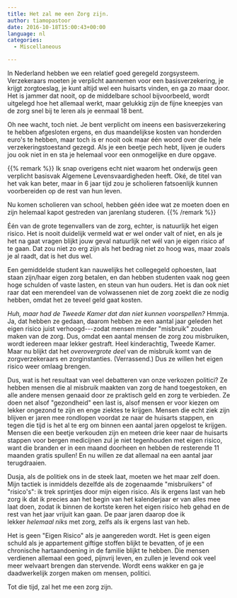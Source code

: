 ```yaml
---
title: Het zal me een Zorg zijn.
author: tiamopastoor
date: 2016-10-18T15:00:43+00:00
language: nl
categories:
  - Miscellaneous

---
```

In Nederland hebben we een relatief goed geregeld zorgsysteem. Verzekeraars moeten je verplicht aannemen voor een basisverzekering, je krijgt zorgtoeslag, je kunt altijd wel een huisarts vinden, en ga zo maar door. Het is jammer dat nooit, op de middelbare school bijvoorbeeld, wordt uitgelegd hoe het allemaal werkt, maar gelukkig zijn de fijne kneepjes van de zorg snel bij te leren als je eenmaal 18 bent.

Oh nee wacht, toch niet. Je bent verplicht om ineens een basisverzekering te hebben afgesloten ergens, en dus maandelijkse kosten van honderden euro's te hebben, maar toch is er nooit ook maar één woord over die hele verzekeringstoestand gezegd. Als je een beetje pech hebt, lijven je ouders jou ook niet in en sta je helemaal voor een onmogelijke en dure opgave.

{{% remark %}}
Ik snap overigens echt niet waarom het onderwijs geen verplicht basisvak Algemene Levensvaardigheden heeft. Oké, de titel van het vak kan beter, maar in 6 jaar tijd zou je scholieren fatsoenlijk kunnen voorbereiden op de rest van hun leven. 

Nu komen scholieren van school, hebben géén idee wat ze moeten doen en zijn helemaal kapot gestreden van jarenlang studeren.
{{% /remark %}}

Één van de grote tegenvallers van de zorg, echter, is natuurlijk het eigen risico. Het is nooit duidelijk vermeld wat er wel onder valt of niet, en als je het na gaat vragen blijkt jouw geval natuurlijk net wél van je eigen risico af te gaan. Dat zou niet zo erg zijn als het bedrag niet zo hoog was, maar zoals je al raadt, dat is het dus wel.

Een gemiddelde student kan nauwelijks het collegegeld ophoesten, laat staan zijn/haar eigen zorg betalen, en dan hebben studenten vaak nog geen hoge schulden of vaste lasten, en steun van hun ouders. Het is dan ook niet raar dat een merendeel van de volwassenen niet de zorg zoekt die ze nodig hebben, omdat het ze teveel geld gaat kosten.

_Huh, maar had de Tweede Kamer dat dan niet kunnen voorspellen?_ Hmmja. Ja, dat hebben ze gedaan, daarom hebben ze een aantal jaar geleden het eigen risico juist verhoogd---zodat mensen minder "misbruik" zouden maken van de zorg. Dus, omdat een aantal mensen de zorg zou misbruiken, wordt iedereen maar lekker gestraft. Heel kinderachtig, Tweede Kamer. Maar nu blijkt dat het _overovergrote deel_ van de misbruik komt van de zorgverzekeraars en zorginstanties. (Verrassend.) Dus ze willen het eigen risico weer omlaag brengen.

Dus, wat is het resultaat van veel debatteren van onze verkozen politici? Ze hebben mensen die al misbruik maakten van zorg de hand toegestoken, en alle andere mensen genaaid door ze praktisch geld en zorg te verbieden. Ze doen net alsof "gezondheid" een last is, alsof mensen er voor kiezen om lekker ongezond te zijn en enge ziektes te krijgen. Mensen die echt ziek zijn blijven er jaren mee rondlopen voordat ze naar de huisarts stappen, en tegen die tijd is het al te erg om binnen een aantal jaren opgelost te krijgen. Mensen die een beetje verkouden zijn en meteen drie keer naar de huisarts stappen voor bergen medicijnen zul je niet tegenhouden met eigen risico, want die branden er in een maand doorheen en hebben de resterende 11 maanden gratis spullen! En nu willen ze dat allemaal na een aantal jaar terugdraaien.

Dusja, als de politiek ons in de steek laat, moeten we het maar zelf doen. Mijn tactiek is inmiddels dezelfde als de zogenaamde "misbruikers" of "risico's": ik trek sprintjes door mijn eigen risico. Als ik ergens last van heb zorg ik dat ik precies aan het begin van het kalenderjaar er van alles mee laat doen, zodat ik binnen de kortste keren het eigen risico heb gehad en de rest van het jaar vrijuit kan gaan. De paar jaren daarop doe ik lekker _helemaal niks_ met zorg, zelfs als ik ergens last van heb.

Het is geen "Eigen Risico" als je aangereden wordt. Het is geen eigen schuld als je appartement giftige stoffen blijkt te bevatten, of je een chronische hartaandoening in de familie blijkt te hebben. Die mensen verdienen allemaal een goed, pijnvrij leven, en zullen je levend ook veel meer welvaart brengen dan stervende. Wordt eens wakker en ga je daadwerkelijk zorgen maken om mensen, politici.

Tot die tijd, zal het me een zorg zijn.